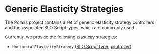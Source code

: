 # Generic Elasticity Strategies

The Polaris project contains a set of generic elasticity strategy controllers and the associated SLO Script types, which are commonly used.

Currently, we provide the following elasticity strategies:

* `HorizontalElasticityStrategy` ([SLO Script type](https://github.com/SLOCloud/SLOC/blob/master/ts/libs/mappings/common-mappings/src/lib/elasticity/horizontal-elasticity-strategy-kind.ts), [controller](https://github.com/SLOCloud/SLOC/tree/master/go/internal/elasticityservices/horizontal))
